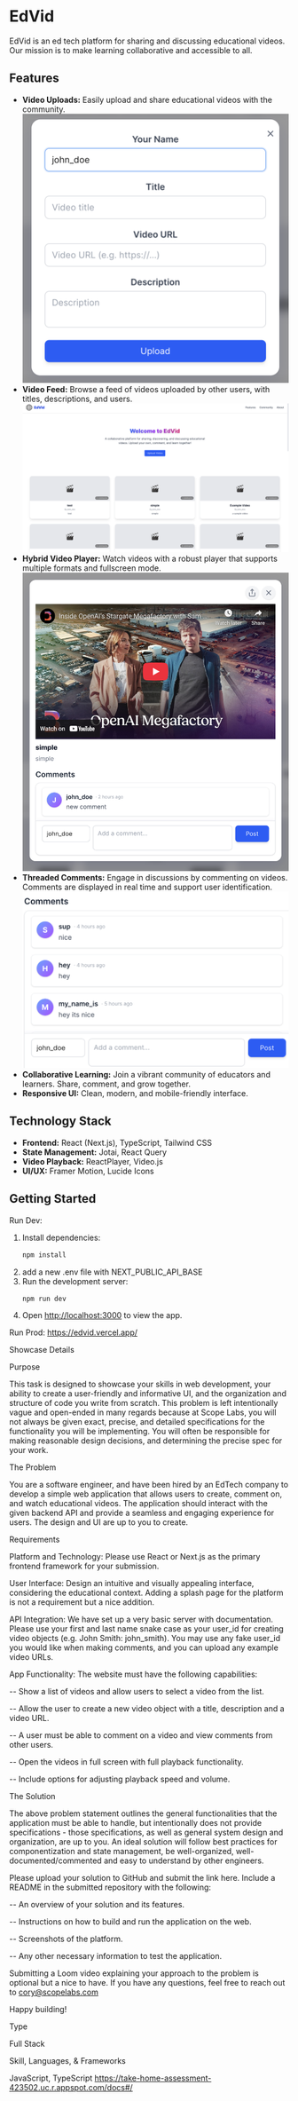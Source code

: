 # EdVid

EdVid is an ed tech platform for sharing and discussing educational videos. Our mission is to make learning collaborative and accessible to all.

## Features

- **Video Uploads:** Easily upload and share educational videos with the community.
  ![Upload Video](./screenshots/upload.png)
- **Video Feed:** Browse a feed of videos uploaded by other users, with titles, descriptions, and users.
  ![Feed](./screenshots/home.png)
- **Hybrid Video Player:** Watch videos with a robust player that supports multiple formats and fullscreen mode.
  ![Video](./screenshots/video.png)
- **Threaded Comments:** Engage in discussions by commenting on videos. Comments are displayed in real time and support user identification.
  ![Comments](./screenshots/comments.png)
- **Collaborative Learning:** Join a vibrant community of educators and learners. Share, comment, and grow together.
- **Responsive UI:** Clean, modern, and mobile-friendly interface.

## Technology Stack

- **Frontend:** React (Next.js), TypeScript, Tailwind CSS
- **State Management:** Jotai, React Query
- **Video Playback:** ReactPlayer, Video.js
- **UI/UX:** Framer Motion, Lucide Icons

## Getting Started

Run Dev:

1. Install dependencies:
   ```bash
   npm install
   ```
2. add a new .env file with NEXT_PUBLIC_API_BASE
3. Run the development server:
   ```bash
   npm run dev
   ```
4. Open [http://localhost:3000](http://localhost:3000) to view the app.

Run Prod:
https://edvid.vercel.app/

Showcase Details

Purpose

This task is designed to showcase your skills in web development, your ability to create a user-friendly and informative UI, and the organization and structure of code you write from scratch. This problem is left intentionally vague and open-ended in many regards because at Scope Labs, you will not always be given exact, precise, and detailed specifications for the functionality you will be implementing. You will often be responsible for making reasonable design decisions, and determining the precise spec for your work.

The Problem

You are a software engineer, and have been hired by an EdTech company to develop a simple web application that allows users to create, comment on, and watch educational videos. The application should interact with the given backend API and provide a seamless and engaging experience for users. The design and UI are up to you to create.

Requirements

Platform and Technology: Please use React or Next.js as the primary frontend framework for your submission.

User Interface: Design an intuitive and visually appealing interface, considering the educational context. Adding a splash page for the platform is not a requirement but a nice addition.

API Integration: We have set up a very basic server with documentation. Please use your first and last name snake case as your user_id for creating video objects (e.g. John Smith: john_smith). You may use any fake user_id you would like when making comments, and you can upload any example video URLs.

App Functionality: The website must have the following capabilities:

-- Show a list of videos and allow users to select a video from the list.

-- Allow the user to create a new video object with a title, description and a video URL.

-- A user must be able to comment on a video and view comments from other users.

-- Open the videos in full screen with full playback functionality.

-- Include options for adjusting playback speed and volume.

The Solution

The above problem statement outlines the general functionalities that the application must be able to handle, but intentionally does not provide specifications - those specifications, as well as general system design and organization, are up to you. An ideal solution will follow best practices for componentization and state management, be well-organized, well-documented/commented and easy to understand by other engineers.

Please upload your solution to GitHub and submit the link here. Include a README in the submitted repository with the following:

-- An overview of your solution and its features.

-- Instructions on how to build and run the application on the web.

-- Screenshots of the platform.

-- Any other necessary information to test the application.

Submitting a Loom video explaining your approach to the problem is optional but a nice to have. If you have any questions, feel free to reach out to cory@scopelabs.com

Happy building!

Type

Full Stack

Skill, Languages, & Frameworks

JavaScript, TypeScript
https://take-home-assessment-423502.uc.r.appspot.com/docs#/
